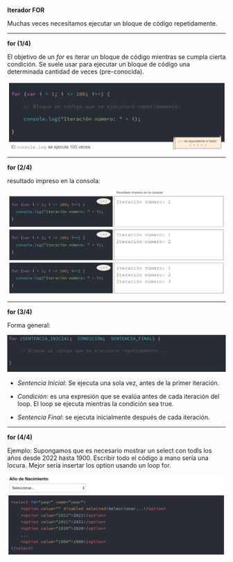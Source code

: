 **Iterador FOR**

Muchas veces necesitamos ejecutar un bloque de código repetidamente.

-----------------------------------------------------------
**for (1/4)**

El objetivo de un *for* es iterar un bloque de código mientras se cumpla cierta condición. Se suele usar para ejecutar un bloque de código una determinada cantidad de veces (pre-conocida).

![](https://github.com/lorecarreno/curso-preparacion-hack-academy/blob/main/images/clase7-tema1-iterador-for1.png?raw=true)

-----------------------------------------------------------
**for (2/4)**

resultado impreso en la consola:

![](https://github.com/lorecarreno/curso-preparacion-hack-academy/blob/main/images/clase7-tema1-iterador-for2.png?raw=true)

-----------------------------------------------------------
**for (3/4)**

Forma general:

![](https://github.com/lorecarreno/curso-preparacion-hack-academy/blob/main/images/clase7-tema1-iterador-for3.png?raw=true)

- *Sentencia Inicial*: Se ejecuta una sola vez, antes de la primer iteración.

- *Condición*: es una expresión que se evalúa antes de cada iteración del loop. El loop se ejecuta mientras la condición sea true.

- *Sentencia Final*: se ejecuta inicialmente después de cada iteración.

-----------------------------------------------------------
**for (4/4)**

Ejemplo: Supongamos que es necesario mostrar un select con todls los años desde 2022 hasta 1900.
Escribir todo el código a mano sería una locura. Mejor sería insertar los option usando un loop for.

![](https://github.com/lorecarreno/curso-preparacion-hack-academy/blob/main/images/clase7-tema1-iterador-for4.png?raw=true)
